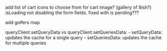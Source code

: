 add list of cart icons to choose from for cart image? (gallery of 8ish?)
isLoading not disabling the form fields. fixed with is pending???

add golfers map

queryClient.setQueryData vs queryClient.setQueriesData: - setQueryData: updates the cache for a single query - setQueriesData: updates the cache for multiple queries
